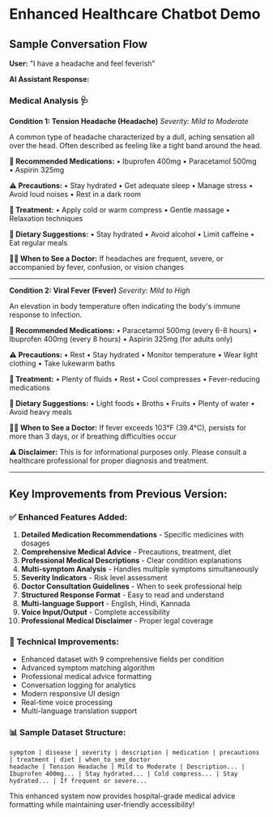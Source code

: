 
# Enhanced Healthcare Chatbot Demo

## Sample Conversation Flow

**User:** "I have a headache and feel feverish"

**AI Assistant Response:**

### Medical Analysis 🩺

**Condition 1: Tension Headache (Headache)**
*Severity: Mild to Moderate*

A common type of headache characterized by a dull, aching sensation all over the head. Often described as feeling like a tight band around the head.

**💊 Recommended Medications:**
• Ibuprofen 400mg
• Paracetamol 500mg  
• Aspirin 325mg

**⚠️ Precautions:**
• Stay hydrated
• Get adequate sleep
• Manage stress
• Avoid loud noises
• Rest in a dark room

**🏥 Treatment:**
• Apply cold or warm compress
• Gentle massage
• Relaxation techniques

**🍎 Dietary Suggestions:**
• Stay hydrated
• Avoid alcohol
• Limit caffeine
• Eat regular meals

**👨‍⚕️ When to See a Doctor:**
If headaches are frequent, severe, or accompanied by fever, confusion, or vision changes

---

**Condition 2: Viral Fever (Fever)**
*Severity: Mild to High*

An elevation in body temperature often indicating the body's immune response to infection.

**💊 Recommended Medications:**
• Paracetamol 500mg (every 6-8 hours)
• Ibuprofen 400mg (every 8 hours)
• Aspirin 325mg (for adults only)

**⚠️ Precautions:**
• Rest
• Stay hydrated
• Monitor temperature
• Wear light clothing
• Take lukewarm baths

**🏥 Treatment:**
• Plenty of fluids
• Rest
• Cool compresses
• Fever-reducing medications

**🍎 Dietary Suggestions:**
• Light foods
• Broths
• Fruits
• Plenty of water
• Avoid heavy meals

**👨‍⚕️ When to See a Doctor:**
If fever exceeds 103°F (39.4°C), persists for more than 3 days, or if breathing difficulties occur

⚠️ **Disclaimer:** This is for informational purposes only. Please consult a healthcare professional for proper diagnosis and treatment.

---

## Key Improvements from Previous Version:

### ✅ Enhanced Features Added:
1. **Detailed Medication Recommendations** - Specific medicines with dosages
2. **Comprehensive Medical Advice** - Precautions, treatment, diet
3. **Professional Medical Descriptions** - Clear condition explanations
4. **Multi-symptom Analysis** - Handles multiple symptoms simultaneously
5. **Severity Indicators** - Risk level assessment
6. **Doctor Consultation Guidelines** - When to seek professional help
7. **Structured Response Format** - Easy to read and understand
8. **Multi-language Support** - English, Hindi, Kannada
9. **Voice Input/Output** - Complete accessibility
10. **Professional Medical Disclaimer** - Proper legal coverage

### 🔧 Technical Improvements:
- Enhanced dataset with 9 comprehensive fields per condition
- Advanced symptom matching algorithm
- Professional medical advice formatting
- Conversation logging for analytics
- Modern responsive UI design
- Real-time voice processing
- Multi-language translation support

### 📊 Sample Dataset Structure:
```
symptom | disease | severity | description | medication | precautions | treatment | diet | when_to_see_doctor
headache | Tension Headache | Mild to Moderate | Description... | Ibuprofen 400mg... | Stay hydrated... | Cold compress... | Stay hydrated... | If frequent or severe...
```

This enhanced system now provides hospital-grade medical advice formatting while maintaining user-friendly accessibility!
